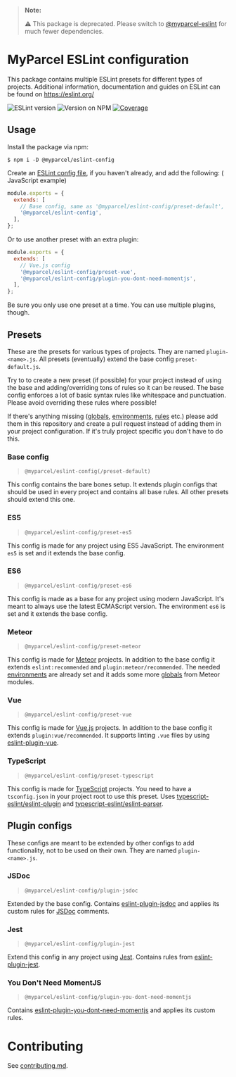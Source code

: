 > **Note:**
> 
> ⚠️ This package is deprecated. Please switch to [@myparcel-eslint] for much fewer dependencies.

# MyParcel ESLint configuration

This package contains multiple ESLint presets for different types of projects.
Additional information, documentation and guides on ESLint can be found
on https://eslint.org/

![ESLint version](https://img.shields.io/github/package-json/dependency-version/myparcelnl/eslint-config/eslint)
![Version on NPM](https://img.shields.io/npm/v/@myparcel/eslint-config)
[![Coverage](https://codecov.io/gh/myparcelnl/eslint-config/branch/master/graph/badge.svg?token=ZBVEA5KZGN)](https://codecov.io/gh/myparcelnl/eslint-config)

## Usage

Install the package via npm:

```
$ npm i -D @myparcel/eslint-config
```

Create an [ESLint config file], if you haven't already, and add the following: (
JavaScript example)

```js
module.exports = {
  extends: [
    // Base config, same as '@myparcel/eslint-config/preset-default',
    '@myparcel/eslint-config',
  ],
};
```

Or to use another preset with an extra plugin:

```js
module.exports = {
  extends: [
    // Vue.js config
    '@myparcel/eslint-config/preset-vue',
    '@myparcel/eslint-config/plugin-you-dont-need-momentjs',
  ],
};
```    

Be sure you only use one preset at a time. You can use multiple plugins, though.

## Presets

These are the presets for various types of projects. They are
named `plugin-<name>.js`. All presets (eventually) extend the base
config `preset-default.js`.

Try to to create a new preset (if possible) for your project instead of using
the base and adding/overriding tons of rules so it can be reused. The base
config enforces a lot of basic syntax rules like whitespace and punctuation.
Please avoid overriding these rules where possible!

If there's anything missing ([globals], [environments], [rules] etc.) please add
them in this repository and create a pull request instead of adding them in your
project configuration. If it's truly project specific you don't have to do this.

### Base config

> `@myparcel/eslint-config(/preset-default)`

This config contains the bare bones setup. It extends plugin configs that should
be used in every project and contains all base rules. All other presets should
extend this one.

### ES5

> `@myparcel/eslint-config/preset-es5`

This config is made for any project using ES5 JavaScript. The environment `es5`
is set and it extends the base config.

### ES6

> `@myparcel/eslint-config/preset-es6`

This config is made as a base for any project using modern JavaScript. It's
meant to always use the latest ECMAScript version. The environment `es6` is set
and it extends the base config.

### Meteor

> `@myparcel/eslint-config/preset-meteor`

This config is made for [Meteor] projects. In addition to the base config it
extends `eslint:recommended` and `plugin:meteor/recommended`. The
needed [environments] are already set and it adds some more [globals] from
Meteor modules.

### Vue

> `@myparcel/eslint-config/preset-vue`

This config is made for [Vue.js] projects. In addition to the base config it
extends `plugin:vue/recommended`. It supports linting `.vue` files by
using [eslint-plugin-vue].

### TypeScript

> `@myparcel/eslint-config/preset-typescript`

This config is made for [TypeScript] projects. You need to have
a `tsconfig.json` in your project root to use this preset.
Uses [typescript-eslint/eslint-plugin] and [typescript-eslint/eslint-parser].

## Plugin configs

These configs are meant to be extended by other configs to add functionality,
not to be used on their own. They are named `plugin-<name>.js`.

### JSDoc

> `@myparcel/eslint-config/plugin-jsdoc`

Extended by the base config. Contains [eslint-plugin-jsdoc] and applies its
custom rules for [JSDoc] comments.

### Jest

> `@myparcel/eslint-config/plugin-jest`

Extend this config in any project using [Jest]. Contains rules
from [eslint-plugin-jest].

### You Don't Need MomentJS

> `@myparcel/eslint-config/plugin-you-dont-need-momentjs`

Contains [eslint-plugin-you-dont-need-momentjs] and applies its custom rules.

# Contributing

See [contributing.md](CONTRIBUTING.md).

[ESLint config file]: https://eslint.org/docs/user-guide/configuring
[JSDoc]: https://devdocs.io/jsdoc/
[Jest]: https://jestjs.io/
[Meteor]: https://www.meteor.com/
[TypeScript]: https://www.typescriptlang.org/
[Vue.js]: https://vuejs.org/
[environments]: https://eslint.org/docs/user-guide/configuring#specifying-environments
[eslint-plugin-jest]: https://www.npmjs.com/package/eslint-plugin-jest
[eslint-plugin-jsdoc]: https://www.npmjs.com/package/eslint-plugin-jsdoc
[eslint-plugin-vue]: https://github.com/vuejs/eslint-plugin-vue
[eslint-plugin-you-dont-need-momentjs]: https://www.npmjs.com/package/eslint-plugin-you-dont-need-momentjs
[globals]: https://eslint.org/docs/user-guide/configuring#specifying-globals
[rules]: https://eslint.org/docs/rules/
[typescript-eslint/eslint-parser]: https://github.com/typescript-eslint/typescript-eslint/tree/master/packages/parser
[typescript-eslint/eslint-plugin]: https://github.com/typescript-eslint/typescript-eslint/tree/master/packages/eslint-plugin
[typescript-eslint]: https://github.com/typescript-eslint/typescript-eslint

[@myparcel-eslint]: https://github.com/myparcelnl/eslint
